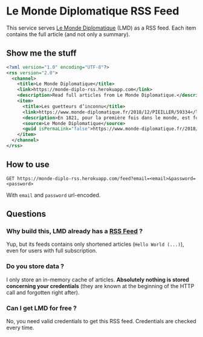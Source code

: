 # Le Monde Diplomatique RSS Feed

This service serves [Le Monde Diplomatique](https://www.monde-diplomatique.fr/) (LMD) as a RSS feed. Each item contains the full article (and not only a summary).

## Show me the stuff

```xml
<?xml version="1.0" encoding="UTF-8"?>
<rss version="2.0">
  <channel>
    <title>Le Monde Diplomatique</title>
    <link>https://monde-diplo-rss.herokuapp.com</link>
    <description>Read full articles from Le Monde Diplomatique.</description>
    <item>
      <title>Les guetteurs d’inconnu</title>
      <link>https://www.monde-diplomatique.fr/2018/12/PIEILLER/59334</link>
      <description>En 1821, pour la première fois dans le monde, est fondée une Société de géographie ; et c’est dans la France de la Restauration, étouffante et pleine de désirs d’autres cieux. Une vingtaine d’années plus tard, les chercheurs d’horizons lointains vont avoir à leur disposition, pour les fixer, une toute nouvelle technique : la photographie. Explorateurs, voyageurs, ingénieurs de toutes nationalités vont alors, chacun à sa façon, dans le cadre d’expéditions le plus souvent scientifiques ou militaires, mettre en scène l’inconnu. Ils arpentent les colonies, ils avancent sur des terres peu répertoriées, ils prennent des clichés de paysages ignorés de leurs concitoyens, rendent visibles leurs habitants, mais aussi accompagnent les métamorphoses de lieux familiers saisis par la modernisation industrielle. Prises par diverses expéditions, scientifiques ou militaires pour l’essentiel, menées entre 1850 et 1914 et conservées par la Société de géographie (1), certaines de ces images ont contribué à nourrir l’imaginaire colonial ; d’autres ont su rendre l’ampleur de prouesses techniques ; d’autres, enfin, célèbrent des paysages immémoriaux. Mais, des vertiges des canyons du Colorado aux taureaux ailés de Ninive, des Indiens de l’Orénoque à la construction du canal de Panama, toutes sont saisissantes.</description>
      <source>Le Monde Diplomatique</source>
      <guid isPermaLink="false">https://www.monde-diplomatique.fr/2018/12/PIEILLER/59334</guid>
    </item>
  </channel>
</rss>
```

## How to use

```http request
GET https://monde-diplo-rss.herokuapp.com/feed?email=<email>&password=<password>
```

With `email` and `password` url-encoded.

## Questions

### Why build this, LMD already has a [RSS Feed](https://www.monde-diplomatique.fr/recents.xml) ?

Yup, but its feeds contains only shortened articles (`Hello World (...)`), even for users with full subscription.

### Do you store data ?

I only store an in-memory cache of articles. **Absolutely nothing is stored concerning your credentials** (they are known at the beginning of the HTTP call and forgotten right after).

### Can I get LMD for free ?

No, you need valid credentials to get this RSS feed. Credentials are checked every time.

